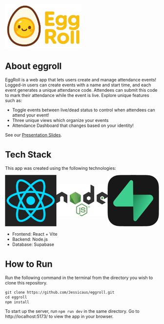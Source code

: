 <p align="left">
  <img src="assets/logo.png" alt="EggRoll Logo" width="250"/>
</p>

# About eggroll

EggRoll is a web app that lets users create and manage attendance events! Logged-in users can create events with a name and start time, and each event generates a unique attendance code. Attendees can submit this code to mark their attendance while the event is live.
Explore unique features such as:
- Toggle events between live/dead status to control when attendees can attend your event!
- Three unique views which organize your events
- Attendance Dashboard that changes based on your identity!

See our [Presentation Slides](https://docs.google.com/presentation/d/1jMU-ggGSLUYi3tL-4mMITBsmMLiqeY3Cy5ydBas7mSg/edit?usp=sharing).

# Tech Stack

This app was created using the following technologies:

<div style="display: flex; width: 100%; align-items: center;">
  <div style="flex: 1; text-align: left;">
    <img src="assets/react.png" alt="React Logo" width="250" />
  </div>
  <div style="flex: 1; text-align: center;">
    <img src="assets/node.png" alt="Node Logo" width="250" />
  </div>
  <div style="flex: 1; text-align: right;">
    <img src="assets/supabase.png" alt="Supabase Logo" width="250" />
  </div>
</div>

- Frontend: React + Vite
- Backend: Node.js
- Database: Supabase

# How to Run

Run the following command in the terminal from the directory you wish to clone this repository.
```
git clone https://github.com/Jessicaus/eggroll.git
cd eggroll
npm install
```
To start up the server, run `npm run dev` in the same directory. Go to http://localhost:5173/ to view the app in your browser.
